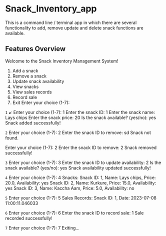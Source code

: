 # Snack_Inventory_app

This is a command line / terminal app in which there are several functionality to add, remove update and delete snack functions are available.
## Features Overview

Welcome to the Snack Inventory Management System!
1. Add a snack
2. Remove a snack
3. Update snack availability
4. View snacks
5. View sales records
6. Record sale
7. Exit
Enter your choice (1-7):

`1` ↙️
Enter your choice (1-7): 1
Enter the snack ID: 1
Enter the snack name: Lays chips
Enter the snack price: 20
Is the snack available? (yes/no): yes
Snack added successfully!

`2`
Enter your choice (1-7): 2
Enter the snack ID to remove: sd
Snack not found.

Enter your choice (1-7): 2
Enter the snack ID to remove: 2
Snack removed successfully!

`3`
Enter your choice (1-7): 3
Enter the snack ID to update availability: 2
Is the snack available? (yes/no): yes
Snack availability updated successfully!

`4`
Enter your choice (1-7): 4
Snacks:
Snack ID: 1, Name: Lays chips, Price: 20.0, Availability: yes
Snack ID: 2, Name: Kurkure, Price: 15.0, Availability: yes
Snack ID: 3, Name: Kaccha Aam, Price: 5.0, Availability: no

`5`
Enter your choice (1-7): 5
Sales Records:
Snack ID: 1, Date: 2023-07-08 11:00:11.046033

`6`
Enter your choice (1-7): 6
Enter the snack ID to record sale: 1
Sale recorded successfully!

`7`
Enter your choice (1-7): 7
Exiting...


